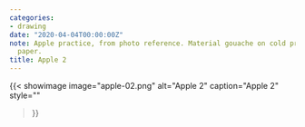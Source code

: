 ```yaml
---
categories:
- drawing
date: "2020-04-04T00:00:00Z"
note: Apple practice, from photo reference. Material gouache on cold pressed drawing
  paper.
title: Apple 2
---
```


{{< showimage
  image="apple-02.png"
  alt="Apple 2"
  caption="Apple 2"
  style=""
>}}
